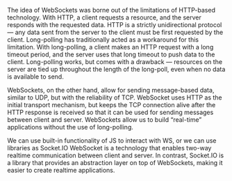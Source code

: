 The idea of WebSockets was borne out of the limitations of HTTP-based technology. 
With HTTP, a client requests a resource, and the server responds with the requested data. 
HTTP is a strictly unidirectional protocol — any data sent from the server to the client must be first requested by the client. 
Long-polling has traditionally acted as a workaround for this limitation. 
With long-polling, a client makes an HTTP request with a long timeout period, and the server uses that long timeout to push data to the client. 
Long-polling works, but comes with a drawback — resources on the server are tied up throughout 
the length of the long-poll, even when no data is available to send.

WebSockets, on the other hand, allow for sending message-based data, similar to UDP, but with the reliability of TCP. 
WebSocket uses HTTP as the initial transport mechanism, but keeps the TCP connection alive 
after the HTTP response is received so that it can be used for sending messages between client and server. 
WebSockets allow us to build “real-time” applications without the use of long-polling.

We can use built-in functionality of JS to interact with WS, or we can use libraries as Socket.IO
WebSocket is a technology that enables two-way realtime communication between client and server. 
In contrast, Socket.IO is a library that provides an abstraction layer on top of WebSockets, making it easier to create realtime applications.
